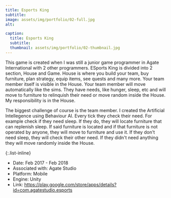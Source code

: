 ```yaml
---
title: Esports King
subtitle: 
image: assets/img/portfolio/02-full.jpg
alt: 

caption:
  title: Esports King
  subtitle: 
  thumbnail: assets/img/portfolio/02-thumbnail.jpg
---
```


This game is created when I was still a junior game programmer in Agate International with 2 other programmers. ESports King is divided into 2 section, House and Game. House is where you build your team, buy furniture, plan strategy, equip items, see quests and many more. Your team member itself  is visible in the House. Your team member will move automatically like the sims. They have needs, like hunger, sleep, etc and will move to furniture to relinquish their need or move random inside the House. My responsibility is in the House.

The biggest challenge of course is the team member. I created the Artificial Intellegence using Behaviour AI. Every tick they check their need. For example check if they need sleep. If they do, they will locate furniture that can replenish sleep. If said furniture is located and if that furniture is not operated by anyone, they will move to furniture and use it. If they don't need sleep, they will check their other need. If they didn't need anything they will move randomly inside the House.

{:.list-inline}

- Date: Feb 2017 - Feb 2018
- Associated with: Agate Studio
- Platform: Mobile
- Engine: Unity
- Link: https://play.google.com/store/apps/details?id=com.agatestudio.esports
